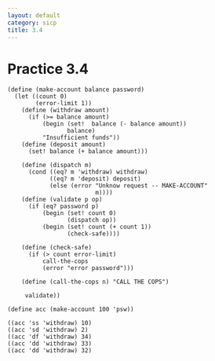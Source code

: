 ```yaml
---
layout: default
category: sicp
title: 3.4
---
```


# Practice 3.4

	(define (make-account balance password)
	  (let ((count 0)
	        (error-limit 1))
	    (define (withdraw amount)
	      (if (>= balance amount)
	          (begin (set!  balance (- balance amount))
	                 balance)
	          "Insufficient funds"))
	    (define (deposit amount)
	      (set! balance (+ balance amount)))
	    
	    (define (dispatch m)
	      (cond ((eq? m 'withdraw) withdraw)
	            ((eq? m 'deposit) deposit)
	            (else (error "Unknow request -- MAKE-ACCOUNT"
	                         m))))
	    (define (validate p op)
	      (if (eq? password p)
	          (begin (set! count 0)
	                 (dispatch op))
	          (begin (set! count (+ count 1))
	                 (check-safe))))
	
	    (define (check-safe)
	      (if (> count error-limit)
	          call-the-cops
	          (error "error password")))
	
	    (define (call-the-cops n) "CALL THE COPS")
	    
	     validate))
	
	(define acc (make-account 100 'psw))
	
	((acc 'ss 'withdraw) 10)
	((acc 'sd 'withdraw) 2)
	((acc 'df 'withdraw) 34)
	((acc 'dd 'withdraw) 33)
	((acc 'dd 'withdraw) 32)
